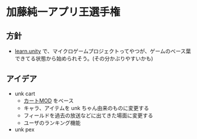 # 加藤純一アプリ王選手権

## 方針
- [learn.unity](https://learn.unity.com/) で、マイクロゲームプロジェクトってやつが、ゲームのベース葉できてる状態から始められそう。(その分かぶりやすいかも)

## アイデア
- unk cart
    - [カートMOD](https://learn.unity.com/tutorial/karting-mod-lap-course-game-mode#) をベース
    - キャラ、アイテムを unk ちゃん由来のものに変更する
    - フィールドを過去の放送などに出てきた場面に変更する
    - ユーザのランキング機能
- unk pex
    